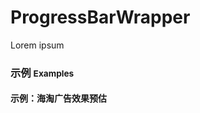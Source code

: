 # ProgressBarWrapper

Lorem ipsum

### 示例 <small>Examples</small>

<style type="text/css">
	.w200 { width: 200px; }
</style>

<div class="bs-example">
    <div class="content">
        <div bx-name="components/progressbarwrapper" data-progress="0.1"></div>
        <div bx-name="components/progressbarwrapper" data-progress="0.5"></div>
        <div bx-name="components/progressbarwrapper" data-progress="0.7"></div>
        <div bx-name="components/progressbarwrapper" data-progress="1"></div>
    </div>
</div>

<div class="bs-example">
    <div class="content">
    	<div bx-name="components/progressbarwrapper" data-type="line" data-progress="0.1"></div>
        <div bx-name="components/progressbarwrapper" data-type="line" data-progress="0.5"></div>
        <div bx-name="components/progressbarwrapper" data-type="line" data-progress="0.7"></div>
        <div bx-name="components/progressbarwrapper" data-type="line" data-progress="1"></div>
    </div>
</div>

<div class="bs-example">
    <div class="content">
        <div bx-name="components/progressbarwrapper" data-type="circle" data-progress="0.1" class="w200"></div>
        <div bx-name="components/progressbarwrapper" data-type="circle" data-progress="0.5" class="w200"></div>
        <div bx-name="components/progressbarwrapper" data-type="circle" data-progress="0.7" class="w200"></div>
        <div bx-name="components/progressbarwrapper" data-type="circle" data-progress="1" class="w200"></div>
    </div>
</div>

<div class="bs-example">
    <div class="content">
        <div bx-name="components/progressbarwrapper" data-type="square" data-progress="0.1" class="w200"></div>
        <div bx-name="components/progressbarwrapper" data-type="square" data-progress="0.5" class="w200"></div>
        <div bx-name="components/progressbarwrapper" data-type="square" data-progress="0.7" class="w200"></div>
        <div bx-name="components/progressbarwrapper" data-type="square" data-progress="1" class="w200"></div>
    </div>
</div>

<div class="bs-example">
    <div class="content">
        <h4>示例：海淘广告效果预估</h4>
        <div class="row">
            <div class="col-xs-4">
                <div id="haitao"></div>
            </div>
            <div class="col-xs-4">
                <div id="haitao2"></div>
            </div>
            <div class="col-xs-4">
                <div id="haitao3"></div>
            </div>
        </div>
    </div>
</div>
<style type="text/css">
    .bs-example .progressbar-text {
        text-align: center;
    }
    .bs-example .progressbar-text .glyphicon {
        font-size: 28px;
        color: #999;
    }
    .bs-example .progressbar-text .label {
        color: #999;
    }
    .bs-example .progressbar-text .number {
        font-weight: bold;
        color: rgb(41,123,244);
    }
</style>
<script type="text/javascript">
    require(['progressbar'], function(ProgressBar) {
        var options = {
            // color: "#FCB03C",
            color: 'rgb(41,123,244)',
            trailColor: "rgb(221,221,221)",
            text: {
                value: '-'
            }
        }
        var shape = new ProgressBar.Circle('#haitao', options)
        shape.animate(0.9)
        $(shape.text).empty()
            .append('<p class="glyphicon glyphicon-user"></p>')
            .append('<p class="label">覆盖人群数预估</p>')
            .append('<p class="number"><span style="color: #999;">约</span> 123,456,789</p>')
        window.shape = shape

        var shape2 = new ProgressBar.Circle('#haitao2', options)
        shape2.animate(0.7)
        $(shape2.text).empty()
            .append('<p class="glyphicon glyphicon-user"></p>')
            .append('<p class="label">智能流量预估</p>')
            .append('<p class="number"><span style="color: #999;">约</span> 123,456,789</p>')

        var shape3 = new ProgressBar.Circle('#haitao3', options)
        shape3.animate(0.5)
        $(shape3.text).empty()
            .append('<p class="glyphicon glyphicon-user"></p>')
            .append('<p class="label">实际流量预估</p>')
            .append('<p class="number"><span style="color: #999;">约</span> 123,456,789</p>')
    })
</script>
